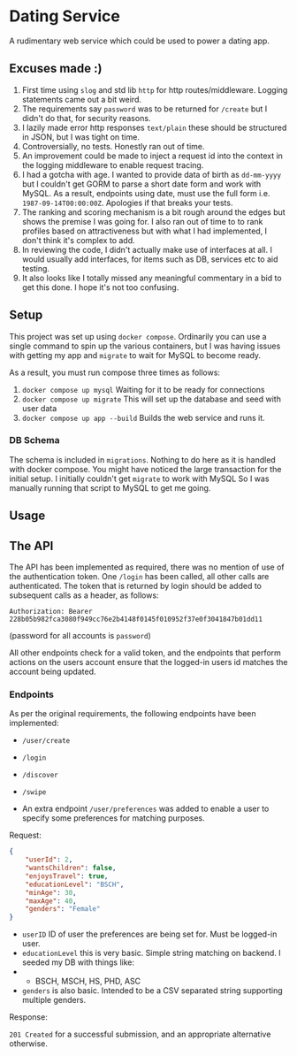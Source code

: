 # Dating Service

A rudimentary web service which could be used to power a dating app.

## Excuses made :)

1. First time using `slog` and std lib `http` for http routes/middleware. Logging statements came out a bit weird.
2. The requirements say `password` was to be returned for `/create` but I didn't do that, for security reasons.
3. I lazily made error http responses `text/plain` these should be structured in JSON, but I was tight on time.
4. Controversially, no tests. Honestly ran out of time.
5. An improvement could be made to inject a request id into the context in the logging middleware to enable request tracing.
6. I had a gotcha with age. I wanted to provide data of birth as `dd-mm-yyyy` but I couldn't get GORM to parse a short date form and work with MySQL.
    As a result, endpoints using date, must use the full form i.e. `1987-09-14T00:00:00Z`.
    Apologies if that breaks your tests.
7. The ranking and scoring mechanism is a bit rough around the edges but shows the premise I was going for. I also ran out of time to
    to rank profiles based on attractiveness but with what I had implemented, I don't think it's complex to add.
8. In reviewing the code, I didn't actually make use of interfaces at all. I would usually add interfaces, for items such as DB, services etc to aid testing.
9. It also looks like I totally missed any meaningful commentary in a bid to get this done. I hope it's not too confusing.

## Setup

This project was set up using `docker compose`. Ordinarily you can use a single command to spin up the various containers,
but I was having issues with getting my app and `migrate` to wait for MySQL to become ready.

As a result, you must run compose three times as follows:
1. `docker compose up mysql` Waiting for it to be ready for connections
2. `docker compose up migrate` This will set up the database and seed with user data
3. `docker compose up app --build` Builds the web service and runs it. 

### DB Schema

The schema is included in `migrations`. Nothing to do here as it is handled with docker compose.
You might have noticed the large transaction for the initial setup. I initially couldn't get `migrate` to work with MySQL
So I was manually running that script to MySQL to get me going.

## Usage

## The API

The API has been implemented as required, there was no mention of use of the authentication token.
One `/login` has been called, all other calls are authenticated.
The token that is returned by login should be added to subsequent calls as a header, as follows:
```
Authorization: Bearer 228b05b982fca3080f949cc76e2b4148f0145f010952f37e0f3041847b01dd11
```

(password for all accounts is `password`)

All other endpoints check for a valid token, and the endpoints that perform actions on the users account
ensure that the logged-in users id matches the account being updated.

### Endpoints
As per the original requirements, the following endpoints have been implemented:
* `/user/create`
* `/login`
* `/discover`
* `/swipe`

* An extra endpoint `/user/preferences` was added to enable a user to specify some preferences for matching purposes.

Request:
```json
{
    "userId": 2,
    "wantsChildren": false,
    "enjoysTravel": true,
    "educationLevel": "BSCH",
    "minAge": 30,
    "maxAge": 40,
    "genders": "Female"
}
```

* `userID` ID of user the preferences are being set for. Must be logged-in user.
* `educationLevel` this is very basic. Simple string matching on backend. I seeded my DB with things like:
* * BSCH, MSCH, HS, PHD, ASC
* `genders` is also basic. Intended to be a CSV separated string supporting multiple genders.

Response:

`201 Created` for a successful submission, and an appropriate alternative otherwise.

